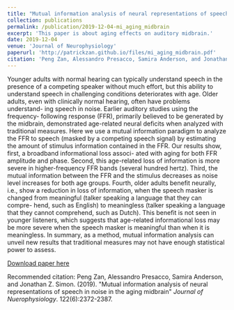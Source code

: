 ```yaml
---
title: "Mutual information analysis of neural representations of speech in noise in the aging midbrain"
collection: publications
permalink: /publication/2019-12-04-mi_aging_midbrain
excerpt: 'This paper is about aging effects on auditory midbrain.'
date: 2019-12-04
venue: 'Journal of Neurophysiology'
paperurl: 'http://patrickzan.github.io/files/mi_aging_midbrain.pdf'
citation: 'Peng Zan, Alessandro Presacco, Samira Anderson, and Jonathan Z. Simon. (2019). &quot;Mutual information analysis of neural representations of speech in noise in the aging midbrain.&quot; <i>Journal of Nuerophysiology</i>. 122(6):2372-2387.'
---
```

Younger adults with normal hearing can typically understand speech in the presence of a competing speaker without much effort, but this ability to understand speech in challenging conditions deteriorates with age. Older adults, even with clinically normal hearing, often have problems understand- ing speech in noise. Earlier auditory studies using the frequency- following response (FFR), primarily believed to be generated by the midbrain, demonstrated age-related neural deficits when analyzed with traditional measures. Here we use a mutual information paradigm to analyze the FFR to speech (masked by a competing speech signal) by estimating the amount of stimulus information contained in the FFR. Our results show, first, a broadband informational loss associ- ated with aging for both FFR amplitude and phase. Second, this age-related loss of information is more severe in higher-frequency FFR bands (several hundred hertz). Third, the mutual information between the FFR and the stimulus decreases as noise level increases for both age groups. Fourth, older adults benefit neurally, i.e., show a reduction in loss of information, when the speech masker is changed from meaningful (talker speaking a language that they can compre- hend, such as English) to meaningless (talker speaking a language that they cannot comprehend, such as Dutch). This benefit is not seen in younger listeners, which suggests that age-related informational loss may be more severe when the speech masker is meaningful than when it is meaningless. In summary, as a method, mutual information analysis can unveil new results that traditional measures may not have enough statistical power to assess.

[Download paper here](http://patrickzan.github.io/files/mi_aging_midbrain.pdf)

Recommended citation: Peng Zan, Alessandro Presacco, Samira Anderson, and Jonathan Z. Simon. (2019). "Mutual information analysis of neural representations of speech in noise in the aging midbrain" <i>Journal of Nuerophysiology</i>. 122(6):2372-2387.
